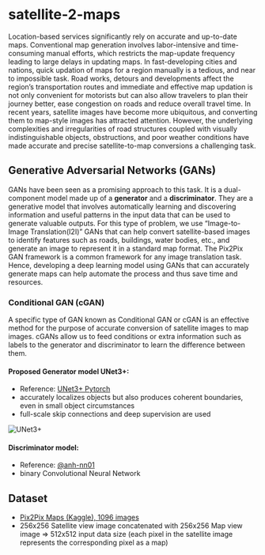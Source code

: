 # satellite-2-maps

Location-based services significantly rely on accurate and up-to-date maps. Conventional map generation involves labor-intensive and time-consuming manual efforts, which restricts the map-update frequency leading to large delays in updating maps. In fast-developing cities and nations, quick updation of maps for a region manually is a tedious, and near to impossible task. Road works, detours and developments affect the region’s transportation routes and immediate and effective map updation is not only convenient for motorists but can also allow travelers to plan their journey better, ease congestion on roads and reduce overall travel time. In recent years, satellite images have become more ubiquitous, and converting them to map-style images has attracted attention. However, the underlying complexities and irregularities of road structures coupled with visually indistinguishable objects, obstructions, and poor weather conditions have made accurate and precise satellite-to-map conversions a challenging task.

## Generative Adversarial Networks (GANs)
GANs have been seen as a promising approach to this task. It is a dual-component model made up of a **generator** and a **discriminator**. They are a generative model that involves automatically learning and discovering information and useful patterns in the input data that can be used to generate valuable outputs. For this type of problem, we use “Image-to-Image Translation(I2I)” GANs that can help convert satellite-based images to identify features such as roads, buildings, water bodies, etc., and generate an image to represent it in a standard map format. The Pix2Pix GAN framework is a common framework for any image translation task. Hence, developing a deep learning model using GANs that can accurately generate maps can help automate the process and thus save time and resources.

### Conditional GAN (cGAN)
A specific type of GAN known as Conditional GAN or cGAN is an effective method for the purpose of accurate conversion of satellite images to map images. cGANs allow us to feed conditions or extra information such as labels to the generator and discriminator to learn the difference between them.
#### Proposed Generator model UNet3+:
- Reference: [UNet3+ Pytorch](https://github.com/avBuffer/UNet3plus_pth/tree/master/unet)
- accurately localizes objects but also produces coherent boundaries, even in small object circumstances
- full-scale skip connections and deep supervision are used

![UNet3+](https://www.mdpi.com/diagnostics/diagnostics-13-01624/article_deploy/html/images/diagnostics-13-01624-g009-550.jpg)
#### Discriminator model:
- Reference: [@anh-nn01](https://github.com/anh-nn01/Satellite-Imagery-to-Map-Translation-using-Pix2Pix-GAN-framework/tree/main)
- binary Convolutional Neural Network

## Dataset
- [Pix2Pix Maps (Kaggle), 1096 images](https://www.kaggle.com/datasets/alincijov/pix2pix-maps)
- 256x256 Satellite view image concatenated with 256x256 Map view image => 512x512 input data size  (each pixel in the satellite image represents the corresponding pixel as a map)


 


